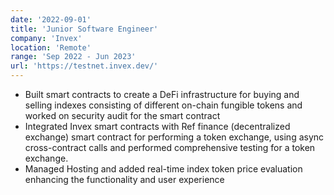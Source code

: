```yaml
---
date: '2022-09-01'
title: 'Junior Software Engineer'
company: 'Invex'
location: 'Remote'
range: 'Sep 2022 - Jun 2023'
url: 'https://testnet.invex.dev/'
---
```


- Built smart contracts to create a DeFi infrastructure for buying and selling indexes consisting of different on-chain fungible tokens and worked on security audit for the smart contract
- Integrated Invex smart contracts with Ref finance (decentralized exchange) smart contract for performing a token exchange, using async cross-contract calls and performed comprehensive testing for a token exchange.
- Managed Hosting and added real-time index token price evaluation enhancing the functionality and user experience
